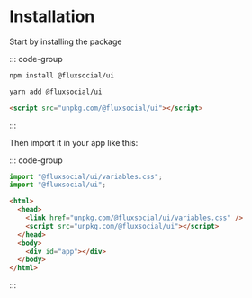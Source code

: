 # Installation

Start by installing the package

::: code-group

```bash [npm]
npm install @fluxsocial/ui
```

```bash [yarn]
yarn add @fluxsocial/ui
```

```html [cdn]
<script src="unpkg.com/@fluxsocial/ui"></script>
```

:::

Then import it in your app like this:

::: code-group

```js [bundler]
import "@fluxsocial/ui/variables.css";
import "@fluxsocial/ui";
```

```html [cdn]
<html>
  <head>
    <link href="unpkg.com/@fluxsocial/ui/variables.css" />
    <script src="unpkg.com/@fluxsocial/ui"></script>
  </head>
  <body>
    <div id="app"></div>
  </body>
</html>
```

:::
